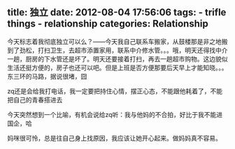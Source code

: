 title: 独立
date: 2012-08-04 17:56:06
tags:
    - trifle things
    - relationship
categories: Relationship
--- 


今天标志着我彻底独立可以么？——今天我自己联系车搬家，从鼓楼那是非之地搬到了劲松，打扫卫生，去超市添置家用，联系中介修水管。。。哦，明天还得找中介一趟，厨房的下水管还是坏了。明天还要接着打扫，再去一趟超市购物。这边貌似生活还挺方便的，房子也还可以吧。但是上班是否方便那要后天早上才能知晓。。。东三环的马路，据说很堵，囧

zq还是会给我打电话，我一定要把持住心情，摆正心态，不能跟他耗着了，不能把自己的青春搭进去

今天突然想到一个比喻，有机会说给zq听：我与他妈的不合拍，好比于我不能进国企，哈

妈咪很可怜，总是往自己身上找原因，我应该让她开心起来。做妈妈真不容易。
